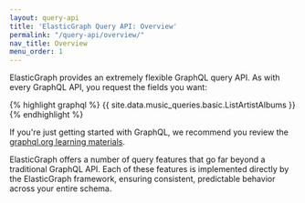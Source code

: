 ```yaml
---
layout: query-api
title: 'ElasticGraph Query API: Overview'
permalink: "/query-api/overview/"
nav_title: Overview
menu_order: 1
---
```


ElasticGraph provides an extremely flexible GraphQL query API. As with every GraphQL API, you request the fields you want:

{% highlight graphql %}
{{ site.data.music_queries.basic.ListArtistAlbums }}
{% endhighlight %}

If you're just getting started with GraphQL, we recommend you review the [graphql.org learning materials](https://graphql.org/learn/queries/).

ElasticGraph offers a number of query features that go far beyond a traditional GraphQL
API. Each of these features is implemented directly by the ElasticGraph framework, ensuring
consistent, predictable behavior across your entire schema.